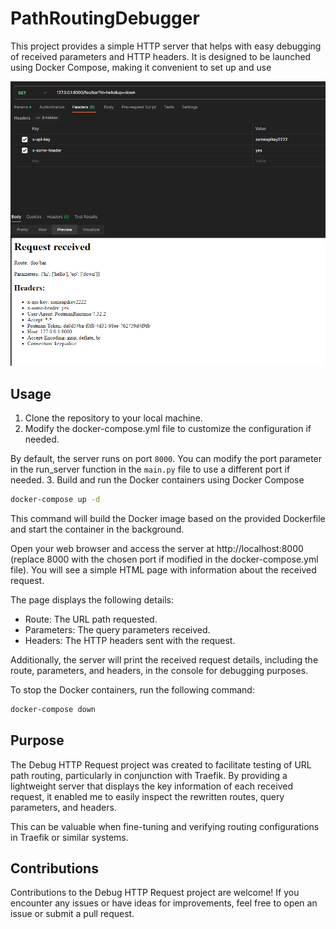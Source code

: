 # PathRoutingDebugger

This project provides a simple HTTP server that helps with easy debugging of received parameters and HTTP headers. It is designed to be launched using Docker Compose, making it convenient to set up and use

![Screenshot](img/image.png)

## Usage

1. Clone the repository to your local machine.
2. Modify the docker-compose.yml file to customize the configuration if needed.

By default, the server runs on port `8000`. You can modify the port parameter in the run_server function in the `main.py` file to use a different port if needed.
3. Build and run the Docker containers using Docker Compose

```bash
docker-compose up -d
```
This command will build the Docker image based on the provided Dockerfile and start the container in the background.


Open your web browser and access the server at http://localhost:8000 (replace 8000 with the chosen port if modified in the docker-compose.yml file). You will see a simple HTML page with information about the received request.


The page displays the following details:

- Route: The URL path requested.
- Parameters: The query parameters received.
- Headers: The HTTP headers sent with the request.

Additionally, the server will print the received request details, including the route, parameters, and headers, in the console for debugging purposes.

To stop the Docker containers, run the following command:

```bash
docker-compose down
```

## Purpose

The Debug HTTP Request project was created to facilitate testing of URL path routing, particularly in conjunction with Traefik. By providing a lightweight server that displays the key information of each received request, it enabled me to easily inspect the rewritten routes, query parameters, and headers. 

This can be valuable when fine-tuning and verifying routing configurations in Traefik or similar systems.


## Contributions
Contributions to the Debug HTTP Request project are welcome! If you encounter any issues or have ideas for improvements, feel free to open an issue or submit a pull request.

